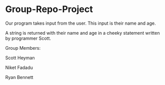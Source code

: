 # Group-Repo-Project

Our program takes input from the user. This input is their name and age. 

A string is returned with their name and age in a cheeky statement written by
programmer Scott.

Group Members: 

Scott Heyman

Niket Fadadu 

Ryan Bennett

